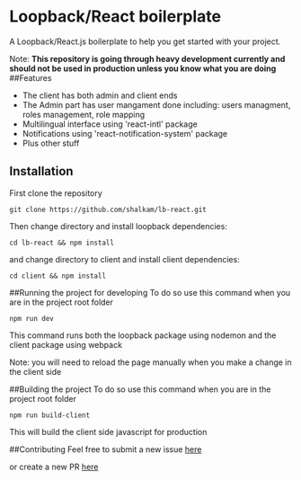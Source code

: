 # Loopback/React boilerplate
A Loopback/React.js boilerplate to help you get started with your project.

Note: **This repository is going through heavy development currently and should not be used in production unless you know what you are doing**
##Features
* The client has both admin and client ends
* The Admin part has user mangament done including: users managment, roles management, role mapping
* Multilingual interface using 'react-intl' package
* Notifications using 'react-notification-system' package
* Plus other stuff

## Installation
First clone the repository

`git clone https://github.com/shalkam/lb-react.git`

Then change directory and install loopback dependencies:

`cd lb-react && npm install`

and change directory to client and install client dependencies:

`cd client && npm install`

##Running the project for developing
To do so use this command when you are in the project root folder

`npm run dev`

This command runs both the loopback package using nodemon and the client package using webpack

Note: you will need to reload the page manually when you make a change in the client side

##Building the project
To do so use this command when you are in the project root folder

`npm run build-client`

This will build the client side javascript for production

##Contributing
Feel free to submit a new issue [here](https://github.com/shalkam/lb-react/issues)

or create a new  PR [here](https://github.com/shalkam/lb-react/pulls)
